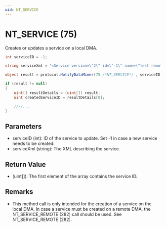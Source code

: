 ```yaml
---
uid: NT_SERVICE
---
```


# NT_SERVICE (75)

Creates or updates a service on a local DMA.

```csharp
int serviceID = -1;

string serviceXml = "<Service version=\"2\" id=\"-1\" name=\"test remote service\" description=\"\" vdxfile=\"\" ignoreTimeouts=\"false\" isTemplate=\"false\" generatedFromTemplate=\"\" type=\"\" timestamp=\"635723913806993291\"><Element idx=\"0\" dmaid=\"1\" eid=\"21\" alias=\"\" group=\"-1\" notUsedCapped=\"\" includedCapped=\"\" service=\"false\" serviceElement=\"False\" includeTrigger=\"\" excludeTrigger=\"\" notUsedTrigger=\"\" state=\"\" description=\"\" templateOptions=\"\"></Element><Element idx=\"1\" dmaid=\"2\" eid=\"3\" alias=\"\" group=\"-1\" notUsedCapped=\"\" includedCapped=\"\" service=\"false\" serviceElement=\"False\" includeTrigger=\"\" excludeTrigger=\"\" notUsedTrigger=\"\" state=\"\" description=\"\" templateOptions=\"\"></Element><Triggers></Triggers></Service>";

object result = protocol.NotifyDataMiner(75 /*NT_SERVICE*/ , serviceID, serviceXml);

if (result != null)
{
    uint[] resultDetails = (uint[]) result;
    uint createdServiceID = resultDetails[0];

    ////...
}
```

## Parameters

- serviceID (int): ID of the service to update. Set -1 in case a new service needs to be created.
- serviceXml (string): The XML describing the service.

## Return Value

- (uint[]): The first element of the array contains the service ID.

## Remarks

- This method call is only intended for the creation of a service on the local DMA. In case a service must be created on a remote DMA, the NT_SERVICE_REMOTE (282) call should be used. See NT_SERVICE_REMOTE (282).
